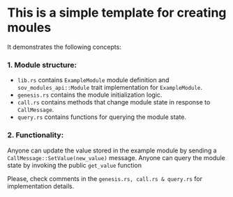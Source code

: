 # This is a simple template for creating moules

It demonstrates the following concepts:

### 1. Module structure:

- `lib.rs` contains `ExampleModule` module definition and `sov_modules_api::Module` trait implementation for `ExampleModule`.
- `genesis.rs` contains the module initialization logic.
- `call.rs` contains methods that change module state in response to `CallMessage`.
- `query.rs` contains functions for querying the module state.

### 2. Functionality:

Anyone can update the value stored in the example module by sending a `CallMessage::SetValue(new_value)` message. Anyone can query the module state by invoking the public `get_value` function

Please, check comments in the `genesis.rs, call.rs & query.rs` for implementation details.
